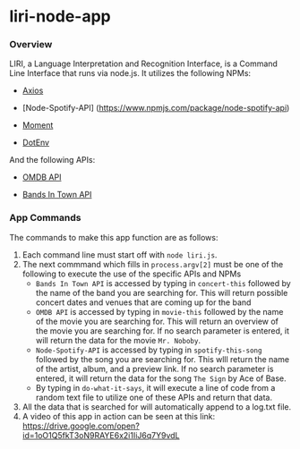 # liri-node-app

### Overview

LIRI, a Language Interpretation and Recognition Interface, is a Command Line Interface that runs via node.js.  It utilizes the following NPMs:

- [Axios](https://www.npmjs.com/package/axios)

- [Node-Spotify-API] (https://www.npmjs.com/package/node-spotify-api)

- [Moment](https://www.npmjs.com/package/moment)

- [DotEnv](https://www.npmjs.com/package/dotenv)

And the following APIs: 

- [OMDB API](http://www.omdbapi.com) 
 
- [Bands In Town API](http://www.artists.bandsintown.com/bandsintown-api)


### App Commands

The commands to make this app function are as follows:

1)  Each command line must start off with `node liri.js`.
2)  The next commmand which fills in `process.argv[2]` must be one of the following to execute the use of the specific APIs and NPMs
    - `Bands In Town API` is accessed by typing in `concert-this` followed by the name of the band you are searching for.  This will return possible concert dates and venues that are coming up for the band
    - `OMDB API` is accessed by typing in `movie-this` followed by the name of the movie you are searching for.  This will return an overview of the movie you are searching for.
        If no search parameter is entered, it will return the data for the movie `Mr. Noboby`.
    - `Node-Spotify-API` is accessed by typing in `spotify-this-song` followed by the song you are searching for.  This wlll return the name of the artist, album, and a preview link.
        If no search parameter is entered, it will return the data for the song `The Sign` by Ace of Base.
    - By typing in `do-what-it-says`, it will execute a line of code from a random text file to utilize one of these APIs and return that data.
3)  All the data that is searched for will automatically append to a log.txt file.
4)  A video of this app in action can be seen at this link:   https://drive.google.com/open?id=1oO1Q5fkT3oN9RAYE6x2i1IiJ6q7Y9vdL